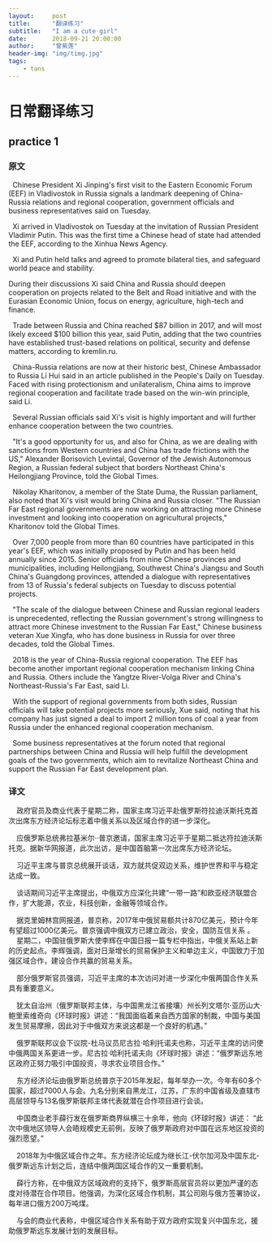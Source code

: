 ```yaml
---
layout:     post
title:      "翻译练习"
subtitle:   "I am a cute girl"
date:       2018-09-21 20:00:00
author:     "曾紫莲"
header-img: "img/timg.jpg"
tags:
    - tans
---
```


# 日常翻译练习

## practice 1

### 原文

&nbsp;&nbsp;Chinese President Xi Jinping's first visit to the Eastern Economic Forum (EEF) in Vladivostok in Russia signals a landmark deepening of China-Russia relations and regional cooperation, government officials and business representatives said on Tuesday. 

&nbsp;&nbsp;Xi arrived in Vladivostok on Tuesday at the invitation of Russian President Vladimir Putin. This was the first time a Chinese head of state had attended the EEF, according to the Xinhua News Agency. 

&nbsp;&nbsp;Xi and Putin held talks and agreed to promote bilateral ties, and safeguard world peace and stability.

During their discussions Xi said China and Russia should deepen cooperation on projects related to the Belt and Road initiative and with the Eurasian Economic Union, focus on energy, agriculture, high-tech and finance.

&nbsp;&nbsp;Trade between Russia and China reached $87 billion in 2017, and will most likely exceed $100 billion this year, said Putin, adding that the two countries have established trust-based relations on political, security and defense matters, according to kremlin.ru.

&nbsp;&nbsp;China-Russia relations are now at their historic best, Chinese Ambassador to Russia Li Hui said in an article published in the People's Daily on Tuesday. Faced with rising protectionism and unilateralism, China aims to improve regional cooperation and facilitate trade based on the win-win principle, said Li.

&nbsp;&nbsp;Several Russian officials said Xi's visit is highly important and will further enhance cooperation between the two countries.

&nbsp;&nbsp;"It's a good opportunity for us, and also for China, as we are dealing with sanctions from Western countries and China has trade frictions with the US," Alexander Borisovich Levintal, Governor of the Jewish Autonomous Region, a Russian federal subject that borders Northeast China's Heilongjiang Province, told the Global Times.

&nbsp;&nbsp;Nikolay Kharitonov, a member of the State Duma, the Russian parliament, also noted that Xi's visit would bring China and Russia closer. "The Russian Far East regional governments are now working on attracting more Chinese investment and looking into cooperation on agricultural projects," Kharitonov told the Global Times.

&nbsp;&nbsp;Over 7,000 people from more than 60 countries have participated in this year's EEF, which was initially proposed by Putin and has been held annually since 2015. Senior officials from nine Chinese provinces and municipalities, including Heilongjiang, Southwest China's Jiangsu and South China's Guangdong provinces, attended a dialogue with representatives from 13 of Russia's federal subjects on Tuesday to discuss potential projects.

&nbsp;&nbsp;"The scale of the dialogue between Chinese and Russian regional leaders is unprecedented, reflecting the Russian government's strong willingness to attract more Chinese investment to the Russian Far East," Chinese business veteran Xue Xingfa, who has done business in Russia for over three decades, told the Global Times. 

&nbsp;&nbsp;2018 is the year of China-Russia regional cooperation. The EEF has become another important regional cooperation mechanism linking China and Russia. Others include the Yangtze River-Volga River and China's Northeast-Russia's Far East, said Li.

&nbsp;&nbsp;With the support of regional governments from both sides, Russian officials will take potential projects more seriously, Xue said, noting that his company has just signed a deal to import 2 million tons of coal a year from Russia under the enhanced regional cooperation mechanism.

&nbsp;&nbsp;Some business representatives at the forum noted that regional partnerships between China and Russia will help fulfill the development goals of the two governments, which aim to revitalize Northeast China and support the Russian Far East development plan.

### 译文

&nbsp;&nbsp;&nbsp;&nbsp;政府官员及商业代表于星期二称，国家主席习近平赴俄罗斯符拉迪沃斯托克首次出席东方经济论坛标志着中俄关系以及区域合作的进一步深化。

&nbsp;&nbsp;&nbsp;&nbsp;应俄罗斯总统弗拉基米尔··普京邀请，国家主席习近平于星期二抵达符拉迪沃斯托克。据新华网报道，此次出访，是中国首脑第一次出席东方经济论坛。

&nbsp;&nbsp;&nbsp;&nbsp;习近平主席与普京总统展开谈话，双方就共促双边关系，维护世界和平与稳定达成一致。

&nbsp;&nbsp;&nbsp;&nbsp;谈话期间习近平主席提出，中俄双方应深化共建“一带一路”和欧亚经济联盟合作，扩大能源，农业，科技创新，金融等领域合作。

&nbsp;&nbsp;&nbsp;&nbsp;据克里姆林宫网报道，普京称，2017年中俄贸易额共计870亿美元，预计今年有望超过1000亿美元。普京强调中俄双方已建立政治，安全，国防互信关系
。
&nbsp;&nbsp;&nbsp;&nbsp;星期二，中国驻俄罗斯大使李辉在中国日报一篇专栏中指出，中俄关系站上新的历史起点。李辉强调，面对日渐增长的贸易保护主义和单边主义，中国致力于加强区域合作，建设合作共赢的贸易关系。

&nbsp;&nbsp;&nbsp;&nbsp;部分俄罗斯官员强调，习近平主席的本次访问对进一步深化中俄两国合作关系具有重要意义。

&nbsp;&nbsp;&nbsp;&nbsp;犹太自治州（俄罗斯联邦主体，与中国黑龙江省接壤）州长列文塔尔·亚历山大·鲍里索维奇向《环球时报》讲述：“我国面临着来自西方国家的制裁，中国与美国发生贸易摩擦，因此对于中俄双方来说这都是一个良好的机遇。”

&nbsp;&nbsp;&nbsp;&nbsp;俄罗斯联邦议会下议院-杜马议员尼古拉·哈利托诺夫也称，习近平主席的访问使中俄两国关系更进一步。尼古拉·哈利托诺夫向《环球时报》讲述：“俄罗斯远东地区政府正努力吸引中国投资，寻求农业项目合作。”

&nbsp;&nbsp;&nbsp;&nbsp;东方经济论坛由俄罗斯总统普京于2015年发起，每年举办一次。今年有60多个国家，超过7000人与会。九名分别来自黑龙江，江苏，广东的中国省级及直辖市高层领导与13名俄罗斯联邦主体代表就潜在合作项目进行会谈。

&nbsp;&nbsp;&nbsp;&nbsp;中国商业老手薛行发在俄罗斯商界纵横三十余年，他向《环球时报》讲述： “此次中俄地区领导人会晤规模史无前例，反映了俄罗斯政府对中国在远东地区投资的强烈愿望。”

&nbsp;&nbsp;&nbsp;&nbsp;2018年为中俄区域合作之年。东方经济论坛成为继长江-伏尔加河及中国东北-俄罗斯远东计划之后，连结中俄两国区域合作的又一重要机制。

&nbsp;&nbsp;&nbsp;&nbsp;薛行方称，在中俄双方区域政府的支持下，俄罗斯高层官员将以更加严谨的态度对待潜在合作项目。他强调，为深化区域合作机制，其公司刚与俄方签署协议，每年进口俄方200万吨煤。

&nbsp;&nbsp;&nbsp;&nbsp;与会的商业代表称，中俄区域合作关系有助于双方政府实现复兴中国东北，援助俄罗斯远东发展计划的发展目标。
